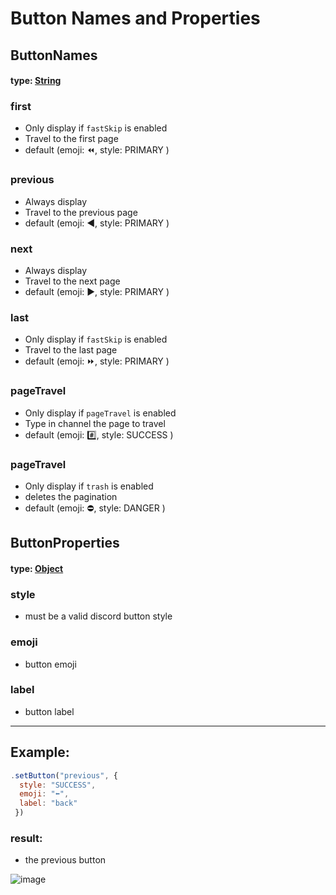 # Button Names and Properties

## ButtonNames

#### type: [String]()

### first
- Only display if `fastSkip` is enabled
- Travel to the first page
- default (emoji: ⏪, style: PRIMARY )

### previous
- Always display
- Travel to the previous page
- default (emoji: ◀️, style: PRIMARY )

### next
- Always display
- Travel to the next page
- default (emoji: ▶️, style: PRIMARY )


### last
- Only display if `fastSkip` is enabled
- Travel to the last page
- default (emoji: ⏩, style: PRIMARY )


### pageTravel
- Only display if `pageTravel` is enabled
- Type in channel the page to travel
- default (emoji: #️⃣, style: SUCCESS )

### pageTravel
- Only display if `trash` is enabled
- deletes the pagination
- default (emoji: ⛔, style: DANGER )

## ButtonProperties

#### type: [Object]()

### style
- must be a valid discord button style

### emoji
- button emoji

### label
- button label


--- 

## Example:
```js
.setButton("previous", {
  style: "SUCCESS", 
  emoji: "⬅️", 
  label: "back"
 })
```

### result: 
- the previous button

![image](https://user-images.githubusercontent.com/85820415/170090386-3babc322-56ee-4447-ac63-11da14c7402d.png)
